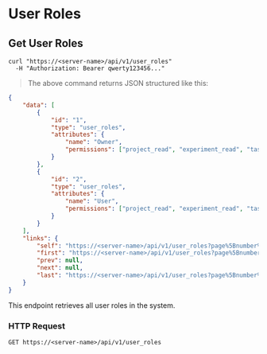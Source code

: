 # User Roles

## Get User Roles

```shell
curl "https://<server-name>/api/v1/user_roles"
  -H "Authorization: Bearer qwerty123456..."
```
> The above command returns JSON structured like this:

```json
{
    "data": [
        {
            "id": "1",
            "type": "user_roles",
            "attributes": {
                "name": "Owner",
                "permissions": ["project_read", "experiment_read", "task_read"]
            }
        },
        {
            "id": "2",
            "type": "user_roles",
            "attributes": {
                "name": "User",
                "permissions": ["project_read", "experiment_read", "task_read"]
            }
        }
    ],
    "links": {
        "self": "https://<server-name>/api/v1/user_roles?page%5Bnumber%5D=1&page%5Bsize%5D=10",
        "first": "https://<server-name>/api/v1/user_roles?page%5Bnumber%5D=1&page%5Bsize%5D=10",
        "prev": null,
        "next": null,
        "last": "https://<server-name>/api/v1/user_roles?page%5Bnumber%5D=1&page%5Bsize%5D=10"
    }
}
```

This endpoint retrieves all user roles in the system.

### HTTP Request

`GET https://<server-name>/api/v1/user_roles`
